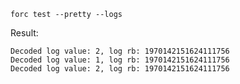 `forc test --pretty --logs`

Result:

```
Decoded log value: 2, log rb: 1970142151624111756
Decoded log value: 1, log rb: 1970142151624111756
Decoded log value: 2, log rb: 1970142151624111756
```